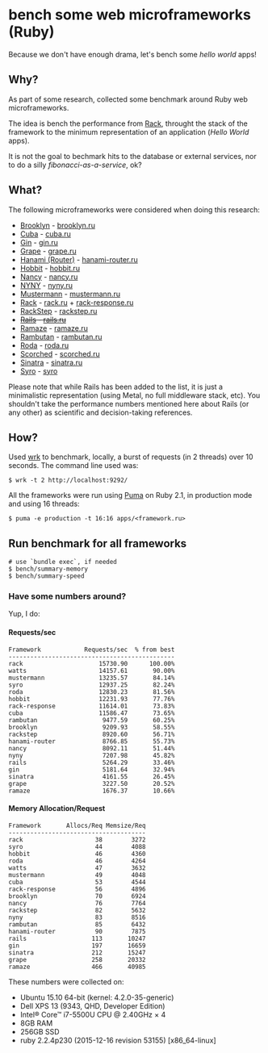 # bench some web microframeworks (Ruby)

Because we don't have enough drama, let's bench some *hello world* apps!

## Why?

As part of some research, collected some benchmark around Ruby web
microframeworks.

The idea is bench the performance from [Rack](https://github.com/rack/rack),
throught the stack of the framework to the minimum representation of an
application (*Hello World* apps).

It is not the goal to bechmark hits to the database or external services,
nor to do a silly *fibonacci-as-a-service*, ok?

## What?

The following microframeworks were considered when doing this research:

- [Brooklyn](https://github.com/luislavena/brooklyn) - [brooklyn.ru](apps/brooklyn.ru)
- [Cuba](https://github.com/soveran/cuba) - [cuba.ru](apps/cuba.ru)
- [Gin](https://github.com/jcasts/gin) - [gin.ru](apps/gin.ru)
- [Grape](https://github.com/ruby-grape/grape) - [grape.ru](apps/grape.ru)
- [Hanami (Router)](https://github.com/hanami/router) - [hanami-router.ru](apps/hanami-router.ru)
- [Hobbit](https://github.com/patriciomacadden/hobbit) - [hobbit.ru](apps/hobbit.ru)
- [Nancy](https://github.com/heapsource/nancy) - [nancy.ru](apps/nancy.ru)
- [NYNY](https://github.com/alisnic/nyny) - [nyny.ru](apps/nyny.ru)
- [Mustermann](https://github.com/rkh/mustermann) - [mustermann.ru](apps/mustermann.ru)
- [Rack](https://github.com/rack/rack) - [rack.ru](apps/rack.ru) + [rack-response.ru](apps/rack-response.ru)
- [RackStep](https://github.com/mfdavid/rackstep) - [rackstep.ru](apps/rackstep.ru)
- ~~[Rails](https://github.com/rails/rails) - [rails.ru](apps/rails.ru)~~
- [Ramaze](https://github.com/Ramaze/ramaze) - [ramaze.ru](apps/ramaze.ru)
- [Rambutan](https://github.com/NewRosies/rambutan) - [rambutan.ru](apps/rambutan.ru)
- [Roda](https://github.com/jeremyevans/roda) - [roda.ru](apps/roda.ru)
- [Scorched](https://github.com/Wardrop/Scorched) - [scorched.ru](apps/scorched.ru)
- [Sinatra](https://github.com/sinatra/sinatra) - [sinatra.ru](apps/sinatra.ru)
- [Syro](https://github.com/soveran/syro) - [syro](apps/syro.ru)

Please note that while Rails has been added to the list, it is just a
minimalistic representation (using Metal, no full middleware stack, etc). You
shouldn't take the performance numbers mentioned here about Rails (or any
other) as scientific and decision-taking references.

## How?

Used [wrk](https://github.com/wg/wrk) to benchmark, locally, a burst of
requests (in 2 threads) over 10 seconds. The command line used was:

```console
$ wrk -t 2 http://localhost:9292/
```

All the frameworks were run using [Puma](https://github.com/puma/puma) on
Ruby 2.1, in production mode and using 16 threads:

```console
$ puma -e production -t 16:16 apps/<framework.ru>
```

## Run benchmark for all frameworks

```console
# use `bundle exec`, if needed
$ bench/summary-memory
$ bench/summary-speed
```

### Have some numbers around?

Yup, I do:

#### Requests/sec
<!-- speed_table -->
```
Framework            Requests/sec  % from best
----------------------------------------------
rack                     15730.90      100.00%
watts                    14157.61       90.00%
mustermann               13235.57       84.14%
syro                     12937.25       82.24%
roda                     12830.23       81.56%
hobbit                   12231.93       77.76%
rack-response            11614.01       73.83%
cuba                     11586.47       73.65%
rambutan                  9477.59       60.25%
brooklyn                  9209.93       58.55%
rackstep                  8920.60       56.71%
hanami-router             8766.85       55.73%
nancy                     8092.11       51.44%
nyny                      7207.98       45.82%
rails                     5264.29       33.46%
gin                       5181.64       32.94%
sinatra                   4161.55       26.45%
grape                     3227.50       20.52%
ramaze                    1676.37       10.66%
```
<!-- speed_table_end -->

#### Memory Allocation/Request
<!-- mem_table -->
```
Framework       Allocs/Req Memsize/Req
--------------------------------------
rack                    38        3272
syro                    44        4088
hobbit                  46        4360
roda                    46        4264
watts                   47        3632
mustermann              49        4048
cuba                    53        4544
rack-response           56        4896
brooklyn                70        6924
nancy                   76        7764
rackstep                82        5632
nyny                    83        8516
rambutan                85        6432
hanami-router           90        7875
rails                  113       10247
gin                    197       16659
sinatra                212       15247
grape                  258       20332
ramaze                 466       40985
```
<!-- mem_table_end -->


These numbers were collected on:

- Ubuntu 15.10 64-bit (kernel: 4.2.0-35-generic)
- Dell XPS 13 (9343, QHD, Developer Edition)
- Intel® Core™ i7-5500U CPU @ 2.40GHz × 4
- 8GB RAM
- 256GB SSD
- ruby 2.2.4p230 (2015-12-16 revision 53155) [x86_64-linux]
